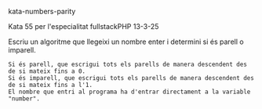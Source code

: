 kata-numbers-parity

Kata 55 per l'especialitat fullstackPHP 13-3-25

Escriu un algoritme que llegeixi un nombre enter i determini si és parell o imparell.

    Si és parell, que escrigui tots els parells de manera descendent des de si mateix fins a 0.
    Si és imparell, que escrigui tots els parells de manera descendent des de si mateix fins a l'1.
    El nombre que entri al programa ha d'entrar directament a la variable "number".
